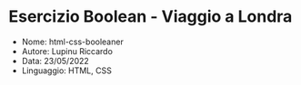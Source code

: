 # **Esercizio Boolean - Viaggio a Londra**

* Nome: html-css-booleaner
* Autore: Lupinu Riccardo
* Data: 23/05/2022
* Linguaggio: HTML, CSS